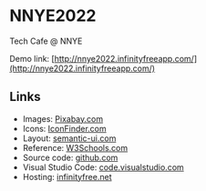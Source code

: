 # NNYE2022
Tech Cafe @ NNYE 

Demo link: [http://nnye2022.infinityfreeapp.com/](http://nnye2022.infinityfreeapp.com/)

## Links
* Images: [Pixabay.com](https://pixabay.com/da/)
* Icons: [IconFinder.com](https://www.iconfinder.com/)
* Layout: [semantic-ui.com](https://semantic-ui.com/)
* Reference: [W3Schools.com](https://www.w3schools.com/)
* Source code: [github.com](https://github.com/majkilde/NNYE2022)
* Visual Studio Code: [code.visualstudio.com](https://code.visualstudio.com/) 
* Hosting: [infinityfree.net](https://www.infinityfree.net/)
